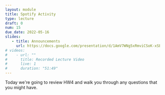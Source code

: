 ```yaml
---
layout: module
title: Spotify Activity
type: lecture
draft: 0
num: 15
due_date: 2022-05-16
slides:
   - title: Announcements
     url: https://docs.google.com/presentation/d/1AmV7WNg5xRmviCSoK-xSE-QWJmuqhdTEmjVIC7t80y4/edit?usp=sharing
# videos:
#    - url: ""
#      title: Recorded Lecture Video
#      live: 1
#      duration: "51:49"
---
```


Today we're going to review HW4 and walk you through any questions that you might have. 